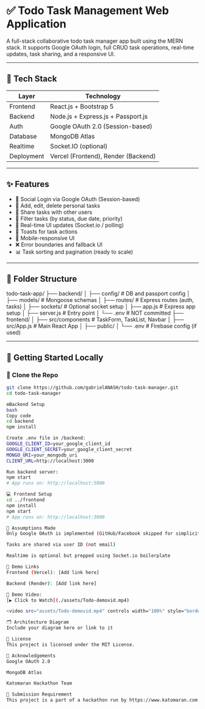 # ✅ Todo Task Management Web Application

A full-stack collaborative todo task manager app built using the MERN stack. It supports Google OAuth login, full CRUD task operations, real-time updates, task sharing, and a responsive UI.

---

## 🔧 Tech Stack

| Layer     | Technology                           |
|-----------|---------------------------------------|
| Frontend  | React.js + Bootstrap 5                |
| Backend   | Node.js + Express.js + Passport.js    |
| Auth      | Google OAuth 2.0 (Session-based)      |
| Database  | MongoDB Atlas                         |
| Realtime  | Socket.IO (optional)                  |
| Deployment| Vercel (Frontend), Render (Backend)   |

---

## ✨ Features

- 🔐 Social Login via Google OAuth (Session-based)
- 📝 Add, edit, delete personal tasks
- 👥 Share tasks with other users
- 📅 Filter tasks (by status, due date, priority)
- 🔄 Real-time UI updates (Socket.io / polling)
- 🔔 Toasts for task actions
- 📱 Mobile-responsive UI
- ❌ Error boundaries and fallback UI
- 📊 Task sorting and pagination (ready to scale)

---

## 📁 Folder Structure
todo-task-app/
├── backend/
│ ├── config/ # DB and passport config
│ ├── models/ # Mongoose schemas
│ ├── routes/ # Express routes (auth, tasks)
│ ├── sockets/ # Optional socket setup
│ ├── app.js # Express app setup
│ ├── server.js # Entry point
│ └── .env # NOT committed
├── frontend/
│ ├── src/components # TaskForm, TaskList, Navbar
│ ├── src/App.js # Main React App
│ ├── public/
│ └── .env # Firebase config (if used)


---

## 🚀 Getting Started Locally

### 🔽 Clone the Repo

```bash
git clone https://github.com/gabrielANASH/todo-task-manager.git
cd todo-task-manager

⚙️Backend Setup
bash
Copy code
cd backend
npm install

Create .env file in /backend:
GOOGLE_CLIENT_ID=your_google_client_id
GOOGLE_CLIENT_SECRET=your_google_client_secret
MONGO_URI=your_mongodb_uri
CLIENT_URL=http://localhost:3000

Run backend server:
npm start
# App runs on: http://localhost:5000

💻 Frontend Setup
cd ../frontend
npm install
npm start
# App runs on: http://localhost:3000

🧠 Assumptions Made
Only Google OAuth is implemented (GitHub/Facebook skipped for simplicity)

Tasks are shared via user ID (not email)

Realtime is optional but prepped using Socket.io boilerplate

🔗 Demo Links
Frontend (Vercel): [Add link here]

Backend (Render): [Add link here]

🎥 Demo Video:  
[▶️ Click to Watch](./assets/Todo-demovid.mp4)

<video src="assets/Todo-demovid.mp4" controls width="100%" style="border-radius: 8px; box-shadow: 0 4px 12px rgba(0,0,0,0.1); margin-top: 12px;"></video>

🗂️ Architecture Diagram
Include your diagram here or link to it

📜 License
This project is licensed under the MIT License.

🙌 Acknowledgements
Google OAuth 2.0

MongoDB Atlas

Katomaran Hackathon Team

🏁 Submission Requirement
This project is a part of a hackathon run by https://www.katomaran.com ✅
